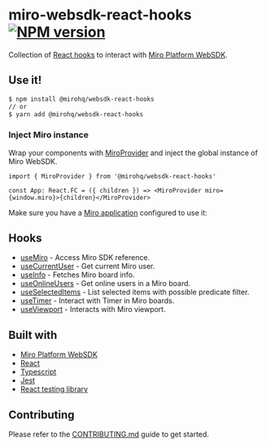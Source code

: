 # miro-websdk-react-hooks [![NPM version](https://img.shields.io/npm/v/@mirohq/websdk-types.svg)](https://www.npmjs.com/package/@mirohq/websdk-types)

Collection of [React hooks](https://legacy.reactjs.org/docs/hooks-intro.html) to interact with [Miro Platform WebSDK](https://developers.miro.com/docs/miro-web-sdk-introduction).

## Use it!

```bash
$ npm install @mirohq/websdk-react-hooks
// or
$ yarn add @mirohq/websdk-react-hooks
```

### Inject Miro instance

Wrap your components with [MiroProvider]((./src/context.tsx) ) and inject the global instance of Miro WebSDK.

```tsx
import { MiroProvider } from '@mirohq/websdk-react-hooks'

const App: React.FC = ({ children }) => <MiroProvider miro={window.miro}>{children}</MiroProvider>
```

Make sure you have a [Miro application](https://developers.miro.com/docs/build-your-first-hello-world-app) configured to use it: 

## Hooks

- [useMiro](./src/useMiro/useMiro.md) - Access Miro SDK reference.
- [useCurrentUser](./src/useCurrentUser/useCurrentUser.md) - Get current Miro user.
- [useInfo](./src/useInfo/useInfo.md) - Fetches Miro board info.
- [useOnlineUsers](./src/useOnlineUsers/useOnlineUsers.md) - Get online users in a Miro board.
- [useSelectedItems](./src/useSelectedItems/useSelectedItems.md) - List selected items with possible predicate filter.
- [useTimer](./src/useTimer/useTimer.md) - Interact with Timer in Miro boards.
- [useViewport](./src/useViewport/useViewport.md) - Interacts with Miro viewport.

## Built with

- [Miro Platform WebSDK](https://developers.miro.com/docs/miro-web-sdk-introduction)
- [React](https://react.dev/)
- [Typescript](https://www.typescriptlang.org/)
- [Jest](https://jestjs.io/)
- [React testing library](https://testing-library.com/docs/react-testing-library/intro/)

## Contributing

Please refer to the [CONTRIBUTING.md](CONTRIBUTING.md) guide to get started.